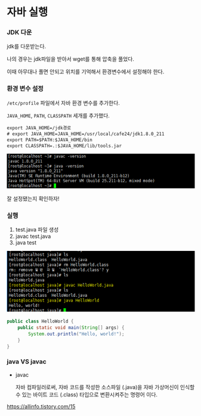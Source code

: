 # 자바 실행

### JDK 다운

jdk를 다운받는다.

나의 경우는 jdk파일을 받아서 wget를 통해 압축을 풀었다.

이때 아무대나 풀면 안되고 위치를 기억해서 환경변수에서 설정해야 한다.



### 환경 변수 설정

`/etc/profile` 파일에서 자바 환경 변수를 추가한다.

`JAVA_HOME`, `PATH`, `CLASSPATH` 세개를 추가했다.

```shell
export JAVA_HOME=/jdk경로
# export JAVA_HOME=JAVA_HOME=/usr/local/cafe24/jdk1.8.0_211
export PATH=$PATH:$JAVA_HOME/bin
export CLASSPATH=.:$JAVA_HOME/lib/tools.jar

```



![img](./img/img5.PNG)

잘 설정됐는지 확인하자!



### 실행

1. test.java 파일 생성
2. javac test.java
3. java test

![img](./img/img6.PNG)

```java
public class HelloWorld {
    public static void main(String[] args) {
        System.out.println("Hello, world!");
    }
}
```



### java VS javac

- javac

  자바 컴파일러로써, 자바 코드를 작성한 소스파일 (.java)을 자바 가상머신이 인식할 수 있는 바이트 코드 (.class) 타입으로 변환시켜주는 명령어 이다.

<https://allinfo.tistory.com/15>
